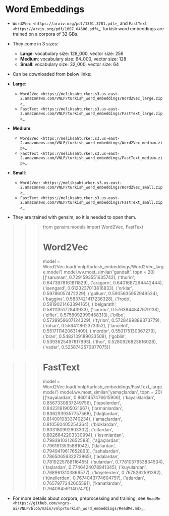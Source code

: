 Word Embeddings
===================================

- `Word2Vec <https://arxiv.org/pdf/1301.3781.pdf>`_ and `FastText <https://arxiv.org/pdf/1607.04606.pdf>`_ Turkish word embeddings are trained on a corpora of 32 GBs.

- They come in 3 sizes:
	- **Large**: vocabulary size: 128_000, vector size: 256
	- **Medium**: vocabulary size: 64_000, vector size: 128
	- **Small**: vocabulary size: 32_000, vector size: 64

- Can be downloaded from below links:

- **Large**:
    - `Word2Vec <https://meliksahturker.s3.us-east-2.amazonaws.com/VNLP/turkish_word_embeddings/Word2Vec_large.zip>`_
    - `FastText <https://meliksahturker.s3.us-east-2.amazonaws.com/VNLP/turkish_word_embeddings/FastText_large.zip>`_

- **Medium**:
    - `Word2Vec <https://meliksahturker.s3.us-east-2.amazonaws.com/VNLP/turkish_word_embeddings/Word2Vec_medium.zip>`_
    - `FastText <https://meliksahturker.s3.us-east-2.amazonaws.com/VNLP/turkish_word_embeddings/FastText_medium.zip>`_
	
- **Small**:
    - `Word2Vec: <https://meliksahturker.s3.us-east-2.amazonaws.com/VNLP/turkish_word_embeddings/Word2Vec_small.zip>`_
    - `FastText <https://meliksahturker.s3.us-east-2.amazonaws.com/VNLP/turkish_word_embeddings/FastText_small.zip>`_


- They are trained with gensim, so it is needed to open them.

>>> from gensim.models import Word2Vec, FastText
>>> 
>>> # Word2Vec
>>> model = Word2Vec.load('vnlp/turkish_embeddings/Word2Vec_large.model')
>>> model.wv.most_similar('gandalf', topn = 20)
[('saruman', 0.7291593551635742),
 ('thorin', 0.6473978161811829),
 ('aragorn', 0.6401687264442444),
 ('isengard', 0.6123237013816833),
 ('orklar', 0.59786057472229),
 ('gollum', 0.5905635952949524),
 ('baggins', 0.5837421417236328),
 ('frodo', 0.5819021463394165),
 ('belgarath', 0.5811135172843933),
 ('sauron', 0.5763844847679138),
 ('elfler', 0.5758092999458313),
 ('bilbo', 0.5729959607124329),
 ('tyrion', 0.5728499889373779),
 ('rohan', 0.556411862373352),
 ('lancelot', 0.5517111420631409),
 ('mordor', 0.550175130367279),
 ('bran', 0.5482109189033508),
 ('goblin', 0.5393625497817993),
 ('thor', 0.5280926823616028),
 ('vader', 0.5258742570877075)]
 
>>> # FastText
>>> model = Word2Vec.load('vnlp/turkish_embeddings/FastText_large.model')
>>> model.wv.most_similar('yamaçlardan', topn = 20)
[('kayalardan', 0.8601457476615906),
 ('kayalıklardan', 0.8567330837249756),
 ('tepelerden', 0.8423191905021667),
 ('ormanlardan', 0.8362939357757568),
 ('dağlardan', 0.8140010833740234),
 ('amaçlardan', 0.810560405254364),
 ('bloklardan', 0.803180992603302),
 ('otlardan', 0.8026642203330994),
 ('kısımlardan', 0.7993910312652588),
 ('ağaçlardan', 0.7961613535881042),
 ('dallardan', 0.7949419617652893),
 ('sahalardan', 0.7865065932273865),
 ('adalardan', 0.7819225788116455),
 ('sulardan', 0.7781057953834534),
 ('taşlardan', 0.7746424078941345),
 ('kuyulardan', 0.7689613103866577),
 ('köşelerden', 0.7678262591362),
 ('tünellerden', 0.7674043774604797),
 ('atlardan', 0.7657977342605591),
 ('kanatlardan', 0.7640945911407471)]

 - For more details about corpora, preprocessing and training, see `ReadMe <https://github.com/vngrs-ai/VNLP/blob/main/vnlp/turkish_word_embeddings/ReadMe.md>`_. 